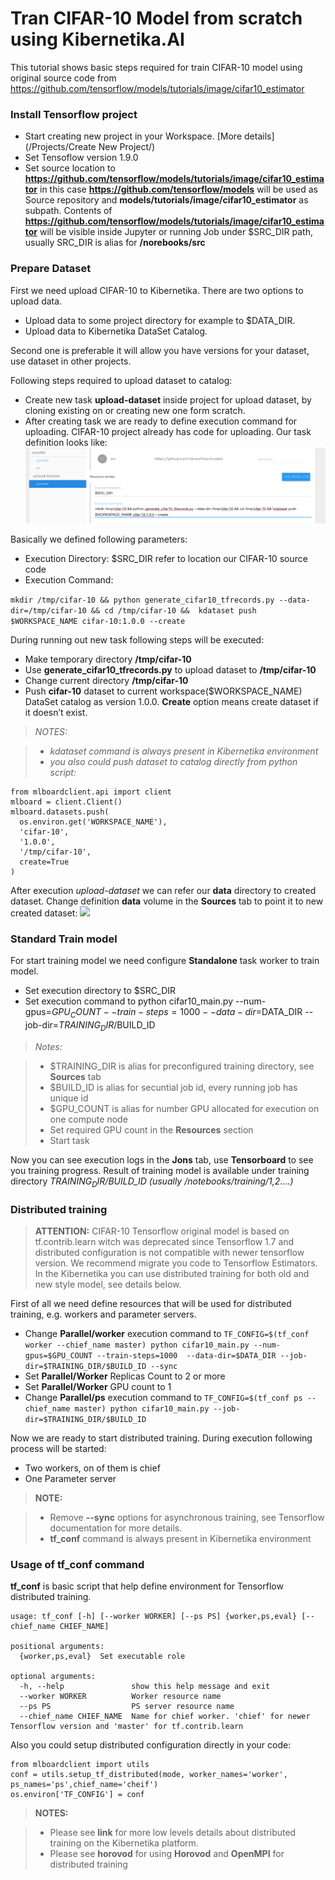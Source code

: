 # Tran CIFAR-10 Model from scratch using Kibernetika.AI

This tutorial shows basic steps required for train CIFAR-10 model using original source code from https://github.com/tensorflow/models/tutorials/image/cifar10_estimator

### Install Tensorflow project

- Start creating new project in your Workspace. [More details](/Projects/Create New Project/) 
- Set Tensoflow version 1.9.0
- Set source location to __https://github.com/tensorflow/models/tutorials/image/cifar10_estimator__ in this case __https://github.com/tensorflow/models__ will be used as Source repository and __models/tutorials/image/cifar10_estimator__ as subpath. Contents of __https://github.com/tensorflow/models/tutorials/image/cifar10_estimator__ will be visible inside Jupyter or running Job under $SRC_DIR path, usually SRC_DIR is alias for __/norebooks/src__

### Prepare Dataset

First we need upload CIFAR-10 to Kibernetika. There are two options to upload data. 

- Upload data to  some project directory for example to $DATA_DIR.
- Upload data to Kibernetika DataSet Catalog.

Second one is preferable it will allow you have versions for your dataset, use dataset in other projects. 

Following steps required to upload dataset to catalog:

- Create new task __upload-dataset__ inside project for upload dataset, by cloning existing on or creating new one form scratch.
- After creating task we are ready to define execution command for uploading. CIFAR-10 project already has code for uploading. Our task definition looks like: 
![](../img/cifar-10/cifar-1.png)

Basically we defined following parameters:

- Execution Directory: $SRC_DIR refer to location our CIFAR-10 source code
- Execution Command: 
>
```mkdir /tmp/cifar-10 && python generate_cifar10_tfrecords.py --data-dir=/tmp/cifar-10 && cd /tmp/cifar-10 &&  kdataset push $WORKSPACE_NAME cifar-10:1.0.0 --create ```

During running out new task following steps will be executed:

- Make temporary directory __/tmp/cifar-10__
- Use __generate_cifar10_tfrecords.py__ to upload dataset to __/tmp/cifar-10__
- Change current directory __/tmp/cifar-10__
- Push __cifar-10__ dataset to current workspace($WORKSPACE_NAME) DataSet catalog as version 1.0.0. __Create__ option  means create dataset if it doesn’t exist.



> _NOTES:_

> * _kdataset command is always present in Kibernetika environment_
> * _you also could push dataset to catalog directly from python script:_

```
from mlboardclient.api import client
mlboard = client.Client()
mlboard.datasets.push(
  os.environ.get('WORKSPACE_NAME'),
  'cifar-10',
  '1.0.0',
  '/tmp/cifar-10',
  create=True
)
```

After execution _upload-dataset_  we can refer our __data__ directory to created dataset. Change definition __data__ volume in the __Sources__ tab  to point it to new created dataset:
![](../img/cifar-10/cifar-2.png)

### Standard Train model

For start training model we need configure __Standalone__ task worker to train model.

* Set execution directory to $SRC_DIR
* Set execution command to python cifar10_main.py --num-gpus=$GPU_COUNT --train-steps=1000  --data-dir=$DATA_DIR --job-dir=$TRAINING_DIR/$BUILD_ID

> _Notes:_

> * $TRAINING_DIR is alias for preconfigured training directory, see __Sources__ tab
> * $BUILD_ID  is alias for secuntial job id, every running job has unique id
> * $GPU_COUNT is alias for number GPU allocated for execution on one compute node
> * Set required GPU count in the __Resources__ section
> * Start task

Now you can see execution logs in the __Jons__ tab, use __Tensorboard__ to see you training progress. Result of training model is available under training directory _$TRAINING_DIR/$BUILD_ID (usually  /notebooks/training/1,2….)_

### Distributed training
> __ATTENTION:__ CIFAR-10 Tensorflow original model is based on tf.contrib.learn witch was deprecated since Tensorflow 1.7 and distributed configuration is not compatible with newer tensorflow version. We recommend migrate you code to Tensorflow Estimators. In the Kibernetika you can use distributed training for both old and new style model, see details below.

First of all we need define resources that will be used for distributed training, e.g. workers and parameter servers.

* Change __Parallel/worker__ execution command to  ```TF_CONFIG=$(tf_conf worker --chief_name master) python cifar10_main.py --num-gpus=$GPU_COUNT --train-steps=1000  --data-dir=$DATA_DIR --job-dir=$TRAINING_DIR/$BUILD_ID --sync```
* Set __Parallel/Worker__ Replicas Count to 2 or more
* Set __Parallel/Worker__ GPU count to 1
* Change __Parallel/ps__ execution command to  ```TF_CONFIG=$(tf_conf ps --chief_name master) python cifar10_main.py --job-dir=$TRAINING_DIR/$BUILD_ID```

Now we are ready to start distributed training. During execution following process will be started:

* Two workers, on of them is chief
* One Parameter server

>__NOTE:__

> * Remove __--sync__ options for asynchronous training, see Tensorflow documentation for more details.
> * __tf_conf__ command is always present in Kibernetika environment 

### Usage of __tf_conf__ command
__tf_conf__ is basic script that help define environment for Tensorflow distributed training.


```
usage: tf_conf [-h] [--worker WORKER] [--ps PS] {worker,ps,eval} [--chief_name CHIEF_NAME]

positional arguments:
  {worker,ps,eval}  Set executable role

optional arguments:
  -h, --help               show this help message and exit
  --worker WORKER          Worker resource name
  --ps PS                  PS server resource name
  --chief_name CHIEF_NAME  Name for chief worker. 'chief' for newer Tensorflow version and 'master' for tf.contrib.learn
```

Also you could setup distributed configuration directly in your code:
```
from mlboardclient import utils
conf = utils.setup_tf_distributed(mode, worker_names='worker', ps_names='ps',chief_name='cheif')
os.environ['TF_CONFIG'] = conf
```

> __NOTES:__

> * Please see __link__ for more low levels details about distributed training on the Kibernetika platform.
> * Please see __horovod__ for using __Horovod__ and __OpenMPI__ for distributed training  

